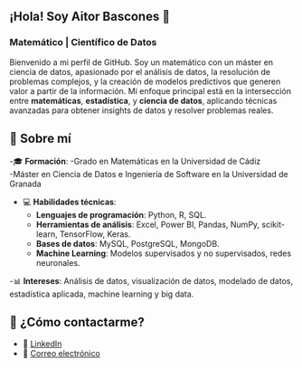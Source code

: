 ## ¡Hola! Soy Aitor Bascones 👋
### Matemático | Científico de Datos

Bienvenido a mi perfil de GitHub. Soy un matemático con un máster en ciencia de datos, apasionado por el análisis de datos, la resolución de problemas complejos, y la creación de modelos predictivos que generen valor a partir de la información. Mi enfoque principal está en la intersección entre **matemáticas**, **estadística**, y **ciencia de datos**, aplicando técnicas avanzadas para obtener insights de datos y resolver problemas reales.

## 🚀 Sobre mí
-🎓 **Formación**: 
    -Grado en Matemáticas en la Universidad de Cádiz  
    -Máster en Ciencia de Datos e Ingeniería de Software en la Universidad de Granada

- 💻 **Habilidades técnicas**:
  - **Lenguajes de programación**: Python, R, SQL.
  - **Herramientas de análisis**: Excel, Power BI, Pandas, NumPy, scikit-learn, TensorFlow, Keras.
  - **Bases de datos**: MySQL, PostgreSQL, MongoDB.
  - **Machine Learning**: Modelos supervisados y no supervisados, redes neuronales.
   
-📊 **Intereses**: Análisis de datos, visualización de datos, modelado de datos, estadística aplicada, machine learning y big data.

## 💬 ¿Cómo contactarme?

- 💼 [LinkedIn](https://www.linkedin.com/in/aitor-bascones-soto-2b2a50235/)
- 📧 [Correo electrónico](mailto:aitorbascones99@gmail.com)
<!--
**AitorBascones/AitorBascones** is a ✨ _special_ ✨ repository because its `README.md` (this file) appears on your GitHub profile.

Here are some ideas to get you started:

- 🔭 I’m currently working on ...
- 🌱 I’m currently learning ...
- 👯 I’m looking to collaborate on ...
- 🤔 I’m looking for help with ...
- 💬 Ask me about ...
- 📫 How to reach me: ...
- 😄 Pronouns: ...
- ⚡ Fun fact: ...
-->
